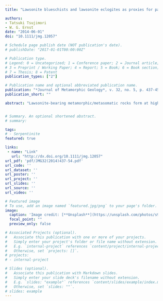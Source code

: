 ```yaml
---
title: "Lawsonite blueschists and lawsonite eclogites as proxies for paleo-subduction zone processes: A review"

authors:
- Tatsuki Tsujimori
- W. G. Ernst
date: "2014-06-01"
doi: "10.1111/jmg.12057"

# Schedule page publish date (NOT publication's date).
# publishDate: "2017-01-01T00:00:00Z"

# Publication type.
# Legend: 0 = Uncategorized; 1 = Conference paper; 2 = Journal article;
# 3 = Preprint / Working Paper; 4 = Report; 5 = Book; 6 = Book section;
# 7 = Thesis; 8 = Patent
publication_types: ["2"]

# Publication name and optional abbreviated publication name.
publication: "*Journal of Metamorphic Geology*, v. 32, no. 5, p. 437-454, https://doi.org/10.1111/jmg.12057"
publication_short: ""

abstract: "Lawsonite‐bearing metamorphic/metasomatic rocks form at high‐pressure–ultrahigh pressure (HP–UHP) and low‐temperature (LT) conditions, commonly in Pacific‐type subduction zones. The P–T stability fields of lawsonite blueschists and lawsonite eclogites represent subfacies of the blueschist and eclogite facies, respectively. Although the lawsonite–epidote transition boundary has a positive Clapeyron (dP/dT) slope, the blueschist‐to‐eclogite transformation within the lawsonite stability field in metabasaltic rocks is gradual and cannot be defined by a specific discontinuous reaction in P–T space. The oldest occurrences of lawsonite‐bearing blueschists are latest Neoproterozoic, suggesting that subduction‐zone thermal structures evolved towards the necessary LT conditions for lawsonite formation only by the late Neoproterozoic. A clear difference in frequency between Phanerozoic lawsonite and epidote blueschists does not exist, but our new compilation found a global lawsonite hiatus in the Permian that is a robust indication of relatively warm subduction‐zone thermal regimes. Lawsonite eclogites have been confirmed from at least 19 localities; they are classified as L‐ (lawsonite only), E‐ (lawsonite + epidote), and U‐type (lawsonite + coesite). Complete preservation of L‐type lawsonite eclogites attending their return to the surface is uncommon. Rare evidence of progressive eclogitization within the lawsonite stability field is preserved in some zoned garnets, as growth isolates a significant volume of precursor phases and textures during incipient eclogitization. Brittle fracturing and fluid infiltration are common during prograde eclogite facies metamorphism. Certain lawsonite‐bearing metasomatic rocks record multiple fluid‐infiltration events. Significant cooling and continuous H2O supply from the dehydrating oceanic plate to exhuming HP serpentinite mélange may cause lawsonite blueschist facies overprinting and prevent breakdown of lawsonite during decompression. The subduction records of lawsonite blueschists and eclogites agree with numerical modelling of subduction zones."


# Summary. An optional shortened abstract.
# summary: 

tags: 
# - Serpentinite
featured: true

links:
 - name: "Link"
   url: "http://dx.doi.org/10.1111/jmg.12057"
url_pdf: 'pdf/JMG32(2014)437-54.pdf'
url_code: ''
url_dataset: ''
url_poster: ''
url_project: ''
url_slides: ''
url_source: ''
url_video: ''

# Featured image
# To use, add an image named `featured.jpg/png` to your page's folder. 
image: 
  caption: 'Image credit: [**Unsplash**](https://unsplash.com/photos/s9CC2SKySJM)'
  focal_point: ""
  preview_only: false

# Associated Projects (optional).
#   Associate this publication with one or more of your projects.
#   Simply enter your project's folder or file name without extension.
#   E.g. `internal-project` references `content/project/internal-project/index.md`.
#   Otherwise, set `projects: []`.
# projects:
# - internal-project

# Slides (optional).
#   Associate this publication with Markdown slides.
#   Simply enter your slide deck's filename without extension.
#   E.g. `slides: "example"` references `content/slides/example/index.md`.
#   Otherwise, set `slides: ""`.
# slides: example
---
```

